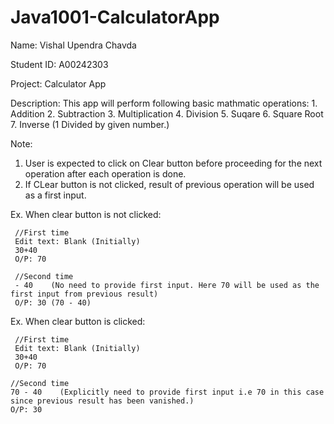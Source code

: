 # Java1001-CalculatorApp

Name: Vishal Upendra Chavda

Student ID: A00242303

Project: Calculator App

Description: This app will perform following basic mathmatic operations:
           1. Addition
           2. Subtraction
           3. Multiplication
           4. Division
           5. Suqare
           6. Square Root
           7. Inverse (1 Divided by given number.)
           
 Note:
 1. User is expected to click on Clear button before proceeding for the next operation after each operation is done.
 2. If CLear button is not clicked, result of previous operation will be used as a first input.


 Ex. When clear button is not clicked:
 
 
     //First time
     Edit text: Blank (Initially)
     30+40
     O/P: 70

     //Second time
     - 40    (No need to provide first input. Here 70 will be used as the first input from previous result)
     O/P: 30 (70 - 40)


 Ex. When clear button is clicked:
 
 
     //First time
     Edit text: Blank (Initially)
     30+40
     O/P: 70

    //Second time
    70 - 40    (Explicitly need to provide first input i.e 70 in this case since previous result has been vanished.)
    O/P: 30
